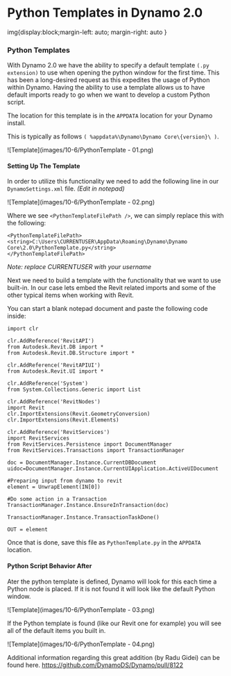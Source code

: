 # Python Templates in Dynamo 2.0

img{display:block;margin-left: auto; margin-right: auto }

### Python Templates

With Dynamo 2.0 we have the ability to specify a default template `(.py extension)` to use when opening the python window for the first time. This has been a long-desired request as this expedites the usage of Python within Dynamo. Having the ability to use a template allows us to have default imports ready to go when we want to develop a custom Python script.

The location for this template is in the `APPDATA` location for your Dynamo install.

This is typically as follows `( %appdata%\Dynamo\Dynamo Core\{version}\ )`.

!\[Template]\(images/10-6/PythonTemplate - 01.png)

#### Setting Up The Template

In order to utilize this functionality we need to add the following line in our `DynamoSettings.xml` file. _(Edit in notepad)_

!\[Template]\(images/10-6/PythonTemplate - 02.png)

Where we see `<PythonTemplateFilePath />`, we can simply replace this with the following:

```
<PythonTemplateFilePath>
<string>C:\Users\CURRENTUSER\AppData\Roaming\Dynamo\Dynamo Core\2.0\PythonTemplate.py</string>
</PythonTemplateFilePath>
```

_Note: replace CURRENTUSER with your username_

Next we need to build a template with the functionality that we want to use built-in. In our case lets embed the Revit related imports and some of the other typical items when working with Revit.

You can start a blank notepad document and paste the following code inside:

```
import clr

clr.AddReference('RevitAPI')
from Autodesk.Revit.DB import *
from Autodesk.Revit.DB.Structure import *

clr.AddReference('RevitAPIUI')
from Autodesk.Revit.UI import *

clr.AddReference('System')
from System.Collections.Generic import List

clr.AddReference('RevitNodes')
import Revit
clr.ImportExtensions(Revit.GeometryConversion)
clr.ImportExtensions(Revit.Elements)

clr.AddReference('RevitServices')
import RevitServices
from RevitServices.Persistence import DocumentManager
from RevitServices.Transactions import TransactionManager

doc = DocumentManager.Instance.CurrentDBDocument
uidoc=DocumentManager.Instance.CurrentUIApplication.ActiveUIDocument

#Preparing input from dynamo to revit
element = UnwrapElement(IN[0])

#Do some action in a Transaction
TransactionManager.Instance.EnsureInTransaction(doc)

TransactionManager.Instance.TransactionTaskDone()

OUT = element
```

Once that is done, save this file as `PythonTemplate.py` in the `APPDATA` location.

#### Python Script Behavior After

Ater the python template is defined, Dynamo will look for this each time a Python node is placed. If it is not found it will look like the default Python window.

!\[Template]\(images/10-6/PythonTemplate - 03.png)

If the Python template is found (like our Revit one for example) you will see all of the default items you built in.

!\[Template]\(images/10-6/PythonTemplate - 04.png)

Additional information regarding this great addition (by Radu Gidei) can be found here. https://github.com/DynamoDS/Dynamo/pull/8122
